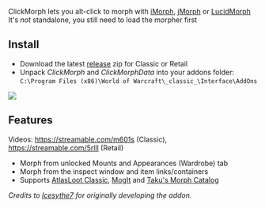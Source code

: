ClickMorph lets you alt-click to morph with [iMorph](https://www.ownedcore.com/forums/wow-classic/wow-classic-general/799754-wow-classic-morpher.html), [jMorph](https://www.ownedcore.com/forums/world-of-warcraft/world-of-warcraft-bots-programs/795619-jmorph-tmorph-morpher-recreated.html) or [LucidMorph](https://www.ownedcore.com/forums/world-of-warcraft/world-of-warcraft-bots-programs/657637-lucid-morph-basic-morphing-tool.html)  
It's _not_ standalone, you still need to load the morpher first

## Install
* Download the latest [release](https://github.com/ketho-wow/ClickMorph/releases) zip for Classic or Retail
* Unpack *ClickMorph* and *ClickMorphData* into your addons folder:  
`C:\Program Files (x86)\World of Warcraft\_classic_\Interface\AddOns`

![](https://i.imgur.com/3clJHLW.pngg)

## Features
Videos: https://streamable.com/m601s (Classic), https://streamable.com/5rlll (Retail)
* Morph from unlocked Mounts and Appearances (Wardrobe) tab
* Morph from the inspect window and item links/containers
* Supports [AtlasLoot Classic](https://www.curseforge.com/wow/addons/atlaslootclassic), [MogIt](https://www.curseforge.com/wow/addons/mogit) and [Taku's Morph Catalog](https://www.curseforge.com/wow/addons/takus-morph-catalog)

*Credits to [Icesythe7](https://www.ownedcore.com/forums/world-of-warcraft/world-of-warcraft-general/wow-ui-macros-talent-specs/785473-clickmog-addon-lucidmorph.html) for originally developing the addon.*
